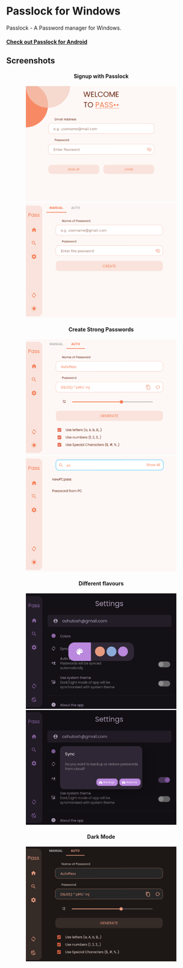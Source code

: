 # Passlock for Windows

Passlock - A Password manager for Windows.

<h4 align="left">
    <a href="https://github.com/AM-ash-OR-AM-I/Passlock">
        Check out Passlock for Android
    </a>
</h4>

## Screenshots
<h4 align = "center"> Signup with Passlock</h4>
<p align="center">
    <img src = "./screenshots/WelcomeScreen.png" width = 400>
    <img src = "./screenshots/Manual.png" width = 400>
</p>

<h4 align = "center"> Create Strong Passwords </h4>
<p align="center">
    <img src = "./screenshots/AutoMode.png" width = 400>
    <img src = "./screenshots/FindScreen.png" width = 400>
</p>

<h4 align = "center"> Different flavours </h4>
<p align="center">
    <img src = "./screenshots/colors.png" width = 400>
    <img src = "./screenshots/sync.png" width = 400>
</p>

<h4 align = "center"> Dark Mode </h4>
<p align="center">
    <img src = "./screenshots/DarkMode.png" width = 400>
</p>